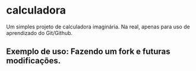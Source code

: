 # calculadora

Um simples projeto de calculadora imaginária.
Na real, apenas para uso de aprendizado do Git/Github.

## Exemplo de uso: Fazendo um fork e futuras modificações.

